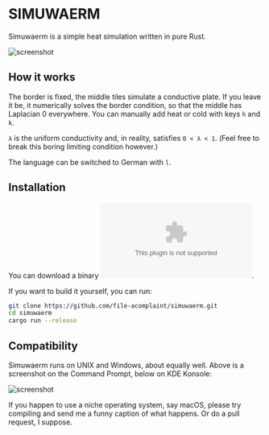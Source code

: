# SIMUWAERM

Simuwaerm is a simple heat simulation written in pure Rust. 

![screenshot](https://fi-le.net/images/simuwaerm.png?raw=true)

## How it works
The border is fixed, the middle tiles simulate a conductive plate. If you leave it be, it numerically solves the border condition, so that the middle has Laplacian 0 everywhere. You can manually add heat or cold with keys `h` and `k`.  

`λ` is the uniform conductivity and, in reality, satisfies `0 < λ < 1`. (Feel free to break this boring limiting condition however.)

The language can be switched to German with `l`.

## Installation
You can download a binary ![here](https://fi-le.net/warehouse/simuwaerm.zip).

If you want to build it yourself, you can run:
```bash
git clone https://github.com/file-acomplaint/simuwaerm.git
cd simuwaerm
cargo run --release
```

## Compatibility
Simuwaerm runs on UNIX and Windows, about equally well. Above is a screenshot on the Command Prompt, below on KDE Konsole:

![screenshot](https://fi-le.net/images/simuwaerm2.png?raw=true)

If you happen to use a niche operating system, say macOS, please try compiling and send me a funny caption of what happens. Or do a pull request, I suppose.
